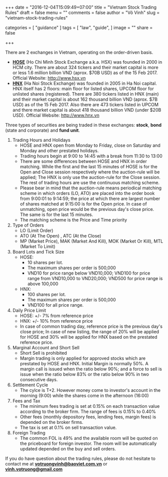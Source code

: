 +++
date = "2016-12-04T15:09:49+07:00"
title = "Vietnam Stock Trading Rules"
draft = false
menu = ""
comments = false
author = "Võ Vinh"
slug = "vietnam-stock-trading-rules"

categories = [
	"guidance"
]
tags = [
  "law",
  "guide",
]
image = ""
share = false

+++

There are 2 exchanges in Vietnam, operating on the order-driven basis. 

- [**HOSE**](http://www.hsx.vn) (Ho Chi Minh Stock Exchange a.k.a. HSX) was founded in 2000 in HCM city. There are about 324 tickers and their market capital is more or less 1.6 million billion VND (aprox. $70B USD) as of the 15 Feb 2017. Official Website: http://www.hsx.vn
- [**HNX**](http://www.hnx.vn) (Ha Noi Stock Exchange) was founded in 2005 in Ha Noi capital. HNX itself has 2 floors: main floor for listed shares, UPCOM floor for unlisted shares (registered). There are 380 tickers listed in HNX (main) and their market capital is about 162 thousand billion VND (aprox. $7B USD) as of the 15 Feb 2017. Also there are 473 tickers listed in UPCOM and there market capital is about 418 thousand billion VND (under $20B USD). Official Website: http://www.hnx.vn

Three types of securities are being traded in these exchanges: **stock**, **bond** (state and corporate) and **fund unit**.

<!--more-->

1. Trading Hours and Holidays
	- HOSE and HNX open from Monday to Friday, close on Saturday and Monday and other prestated holidays.
	- Trading hours begin at 9:00 to 14:45 with a break from 11:30 to 13:00
	- There are some differences between HOSE and HNX in order matching. While the first and the last 15 minutes of HOSE is for the Open and Close session respectively where the auction-rule will be applied; The HNX is only use the auction-rule for the Close session. The rest of trading hours are use the continuous matching scheme.
	- Please bear in mind that the auction-rule means periodical matching scheme in which orders (LO, ATO) are placed into the order book from 9:00:01 to 9:14:59; the price at which there are largest number of shares matched at 9:15:00 is for the Open price. In case of unmatching, open price would be the previous day's close price. The same is for the last 15 minutes.
	- The matching scheme is the Price and Time priority
2. Type of Orders
	- LO (Limit Order)
	- ATO (At The Open) , ATC (At the Close)
	- MP (Market Price), MAK (Market And Kill), MOK (Market Or Kill), MTL (Market To Limit) 
3. Board Lots and Tick Size
	- HOSE: 
		+ 10 shares per lot. 
		+ The maximum shares per order is 500,000
		+ VND10 for price range below VND10,000; VND100 for price range from VND10,000 to VND20,000; VND500 for price range is above 100,000 
	- HNX: 
		+ 100 shares per lot. 
		+ The maximum shares per order is 500,000
		+ VND100 for all price range.
4. Daily Price Limit
	- HOSE: +/- 7% from reference price
	- HNX: +/- 10% from reference price
	- In case of common trading day, reference price is the previous day's close price; In case of new listing, the range of 20% will be applied for HOSE and 30% will be applied for HNX based on the prestated reference price.
5. Marginal Account and Short Sell
	- Short Sell is prohibited
	- Margin trading is only applied for approved stocks which are prestated by HOSE and HNX. Initial Margin is normally 50%. A margin call is issued when the ratio below 90%; and a force to sell is issue when the ratio below 83% or the ratio below 90% in two consecutive days.
6. Settlement Cycle
	- The cylce is T+2. However money come to investor's account in the morning (9:00) while the shares come in the afternoon (16:00)
7. Fees and Tax
	- The minimum fees trading is set at 0.15% on each transaction value according to the broker firm. The range of fees is 0.15% to 0.40%
	- Other fees (monthly depository fees, lending fees, margin fees) is depended on the broker firms. 
	- The tax is set at 0.1% on sell transaction value.
8. Foreign Trading
	- The common FOL is 49% and the available room will be quoted on the priceboard for foreign investor. The room will be automatically updated depended on the buy and sell orders.

If you do have question about the trading rules, please do not hesitate to contact me at [**votruongvinh@baoviet.com.vn**](mailto:votruongvinh@baoviet.com.vn) or [**vinh.votruong@gmail.com**](mailto:vinh.votruong@gmail.com)



